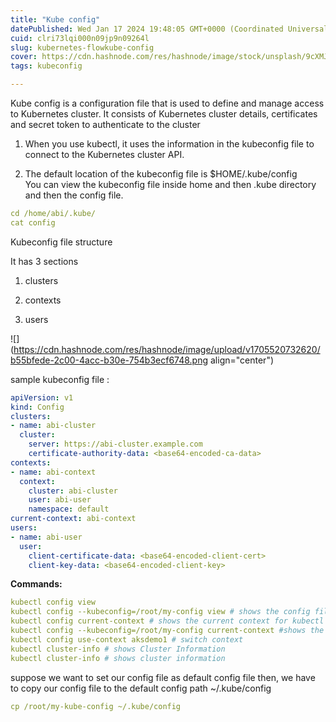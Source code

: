 ```yaml
---
title: "Kube config"
datePublished: Wed Jan 17 2024 19:48:05 GMT+0000 (Coordinated Universal Time)
cuid: clri73lqi000n09jp9n09264l
slug: kubernetes-flowkube-config
cover: https://cdn.hashnode.com/res/hashnode/image/stock/unsplash/9cXMJHaViTM/upload/6a521fa7f86c4b51a826c6dd3f79421e.jpeg
tags: kubeconfig

---
```


Kube config is a configuration file that is used to define and manage access to Kubernetes cluster. It consists of Kubernetes cluster details, certificates and secret token to authenticate to the cluster

1. When you use kubectl, it uses the information in the kubeconfig file to connect to the Kubernetes cluster API.
    
2. The default location of the kubeconfig file is $HOME/.kube/config  
    You can view the kubeconfig file inside home and then .kube directory and then the config file.
    

```yaml
cd /home/abi/.kube/
cat config
```

Kubeconfig file structure

It has 3 sections

1. clusters
    
2. contexts
    
3. users
    

![](https://cdn.hashnode.com/res/hashnode/image/upload/v1705520732620/b55bfede-2c00-4acc-b30e-754b3ecf6748.png align="center")

sample kubeconfig file :

```yaml
apiVersion: v1
kind: Config
clusters:
- name: abi-cluster
  cluster:
    server: https://abi-cluster.example.com
    certificate-authority-data: <base64-encoded-ca-data>
contexts:
- name: abi-context
  context:
    cluster: abi-cluster
    user: abi-user
    namespace: default
current-context: abi-context
users:
- name: abi-user
  user:
    client-certificate-data: <base64-encoded-client-cert>
    client-key-data: <base64-encoded-client-key>
```

**Commands:**

```yaml
kubectl config view
kubectl config --kubeconfig=/root/my-config view # shows the config file present in the /root path 
kubectl config current-context # shows the current context for kubectl
kubectl config --kubeconfig=/root/my-config current-context #shows the current context for config file present in the /root path
kubectl config use-context aksdemo1 # switch context
kubectl cluster-info # shows Cluster Information
kubectl cluster-info # shows cluster information
```

suppose we want to set our config file as default config file then, we have to copy our config file to the default config path ~/.kube/config

```yaml
cp /root/my-kube-config ~/.kube/config
```